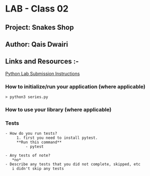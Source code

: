 
# LAB - Class 02
## Project: Snakes Shop
## Author: Qais Dwairi
## Links and Resources :-
    
 [Python Lab Submission Instructions](https://codefellows.github.io/code-401-python-guide/reference/submission-instructions/labs/)



### How to initialize/run your application (where applicable)

    > python3 series.py

### How to use your library (where applicable) 
### Tests
    - How do you run tests?
         1. first you need to install pytest.
         **Run this command**
             - pytest

    - Any tests of note?
       *no*
    - Describe any tests that you did not complete, skipped, etc
       i didn't skip any tests 
